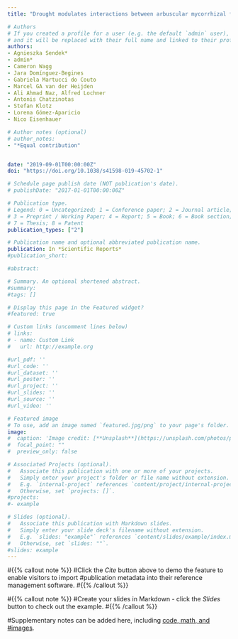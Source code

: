 ```yaml
---
title: "Drought modulates interactions between arbuscular mycorrhizal fungal diversity and barley genotype diversity"

# Authors
# If you created a profile for a user (e.g. the default `admin` user), write the username (folder name) here 
# and it will be replaced with their full name and linked to their profile.
authors:
- Agnieszka Sendek*
- admin*
- Cameron Wagg
- Jara Domínguez-Begines
- Gabriela Martucci do Couto
- Marcel GA van der Heijden
- Ali Ahmad Naz, Alfred Lochner
- Antonis Chatzinotas
- Stefan Klotz
- Lorena Gómez-Aparicio
- Nico Eisenhauer

# Author notes (optional)
# author_notes:
- "*Equal contribution"


date: "2019-09-01T00:00:00Z"
doi: "https://doi.org/10.1038/s41598-019-45702-1"

# Schedule page publish date (NOT publication's date).
# publishDate: "2017-01-01T00:00:00Z"

# Publication type.
# Legend: 0 = Uncategorized; 1 = Conference paper; 2 = Journal article;
# 3 = Preprint / Working Paper; 4 = Report; 5 = Book; 6 = Book section;
# 7 = Thesis; 8 = Patent
publication_types: ["2"]

# Publication name and optional abbreviated publication name.
publication: In *Scientific Reports*
#publication_short: 

#abstract:

# Summary. An optional shortened abstract.
#summary:
#tags: []

# Display this page in the Featured widget?
#featured: true

# Custom links (uncomment lines below)
# links:
# - name: Custom Link
#   url: http://example.org

#url_pdf: ''
#url_code: ''
#url_dataset: ''
#url_poster: ''
#url_project: ''
#url_slides: ''
#url_source: ''
#url_video: ''

# Featured image
# To use, add an image named `featured.jpg/png` to your page's folder. 
image:
#  caption: 'Image credit: [**Unsplash**](https://unsplash.com/photos/pLCdAaMFLTE)'
#  focal_point: ""
#  preview_only: false

# Associated Projects (optional).
#   Associate this publication with one or more of your projects.
#   Simply enter your project's folder or file name without extension.
#   E.g. `internal-project` references `content/project/internal-project/index.md`.
#   Otherwise, set `projects: []`.
#projects:
#- example

# Slides (optional).
#   Associate this publication with Markdown slides.
#   Simply enter your slide deck's filename without extension.
#   E.g. `slides: "example"` references `content/slides/example/index.md`.
#   Otherwise, set `slides: ""`.
#slides: example
---
```


#{{% callout note %}}
#Click the *Cite* button above to demo the feature to enable visitors to import #publication metadata into their reference management software.
#{{% /callout %}}

#{{% callout note %}}
#Create your slides in Markdown - click the *Slides* button to check out the example.
#{{% /callout %}}

#Supplementary notes can be added here, including [code, math, and #images](https://wowchemy.com/docs/writing-markdown-latex/).
